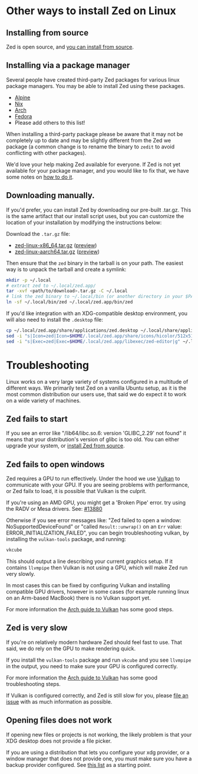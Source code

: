 # Other ways to install Zed on Linux

## Installing from source

Zed is open source, and [you can install from source](./development/linux.md).

## Installing via a package manager

Several people have created third-party Zed packages for various linux package managers. You may be able to install Zed using these packages.

* [Alpine](https://pkgs.alpinelinux.org/package/edge/testing/x86_64/zed)
* [Nix](https://search.nixos.org/packages?show=zed-editor)
* [Arch](https://archlinux.org/packages/extra/x86_64/zed/)
* [Fedora](https://fedora.pkgs.org/40/terra/zed-preview-0:0.142.1-pre1.fc40.aarch64.rpm.html)
* Please add others to this list!

When installing a third-party package please be aware that it may not be completely up to date and may be slightly different from the Zed we package (a common change is to rename the binary to `zedit` to avoid conflicting with other packages).

We'd love your help making Zed available for everyone. If Zed is not yet available for your package manager, and you would like to fix that, we have some notes on [how to do it](./development/linux.md#notes-for-packaging-zed).

## Downloading manually.

If you'd prefer, you can install Zed by downloading our pre-built .tar.gz. This is the same artifact that our install script uses, but you can customize the location of your installation by modifying the instructions below:

Download the `.tar.gz` file:

* [zed-linux-x86_64.tar.gz](https://zed.dev/api/releases/stable/latest/zed-linux-x86_64.tar.gz) ([preview](https://zed.dev/api/releases/preview/latest/zed-linux-x86_64.tar.gz))
* [zed-linux-aarch64.tar.gz](https://zed.dev/api/releases/stable/latest/zed-linux-x86_64.tar.gz)
 ([preview](https://zed.dev/api/releases/preview/latest/zed-linux-x86_64.tar.gz))

Then ensure that the `zed` binary in the tarball is on your path. The easiest way is to unpack the tarball and create a symlink:

```sh
mkdir -p ~/.local
# extract zed to ~/.local/zed.app/
tar -xvf <path/to/download>.tar.gz -C ~/.local
# link the zed binary to ~/.local/bin (or another directory in your $PATH)
ln -sf ~/.local/bin/zed ~/.local/zed.app/bin/zed
```

If you'd like integration with an XDG-compatible desktop environment, you will also need to install the `.desktop` file:

```sh
cp ~/.local/zed.app/share/applications/zed.desktop ~/.local/share/applications/zed.desktop
sed -i "s|Icon=zed|Icon=$HOME/.local/zed.app/share/icons/hicolor/512x512/apps/zed.png|g" ~/.local/share/applications/zed.desktop
sed -i "s|Exec=zed|Exec=$HOME/.local/zed.app/libexec/zed-editor|g" ~/.local/share/applications/zed.desktop
```

# Troubleshooting

Linux works on a very large variety of systems configured in a multitude of different ways. We primarily test Zed on a vanilla Ubuntu setup, as it is the most common distribution our users use, that said we do expect it to work on a wide variety of machines.

## Zed fails to start

If you see an error like "/lib64/libc.so.6: version 'GLIBC_2.29' not found" it means that your distribution's version of glibc is too old. You can either upgrade your system, or [install Zed from source](./development/linux.md).

## Zed fails to open windows

Zed requires a GPU to run effectively. Under the hood we use [Vulkan](https://www.vulkan.org/) to communicate with your GPU. If you are seeing problems with performance, or Zed failx to load, it is possible that Vulkan is the culprit.

If you're using an AMD GPU, you might get a 'Broken Pipe' error. try using the RADV or Mesa drivers. See: [#13880](https://github.com/zed-industries/zed/issues/13880)

Otherwise if you see error messages like: "Zed failed to open a window: NoSupportedDeviceFound" or "called `Result::unwrap()` on an `Err` value: ERROR_INITIALIZATION_FAILED", you can begin troubleshooting vulkan, by installing the `vulkan-tools` package, and running:

```sh
vkcube
```

This should output a line describing your current graphics setup. If it contains `llvmpipe` then Vulkan is not using a GPU, which will make Zed run very slowly.

In most cases this can be fixed by configuring Vulkan and installing compatible GPU drivers, however in some cases (for example running linux on an Arm-based MacBook) there is no Vulkan support yet.

For more information the [Arch guide to Vulkan](https://wiki.archlinux.org/title/Vulkan) has some good steps.


## Zed is very slow

If you're on relatively modern hardware Zed should feel fast to use. That said, we do rely on the GPU to make rendering quick.

If you install the `vulkan-tools` package and run `vkcube` and you see `llvmpipe` in the output, you need to make sure your GPU is configured correctly.

For more information the [Arch guide to Vulkan](https://wiki.archlinux.org/title/Vulkan) has some good troubleshooting steps.

If Vulkan is configured correctly, and Zed is still slow for you, please [file an issue](https://github.com/zed-industries/zed) with as much information as possible.

## Opening files does not work

If opening new files or projects is not working, the likely problem is that your XDG desktop does not provide a file picker.

If you are using a distribution that lets you configure your xdg provider, or a window manager that does not provide one, you must make sure you have a backup provider configured. See [this list](https://wiki.archlinux.org/title/XDG_Desktop_Portal#List_of_backends_and_interfaces) as a starting point.
